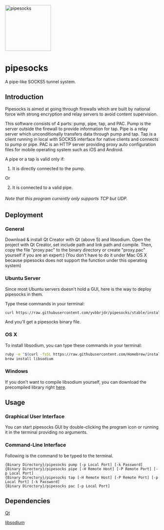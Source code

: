 <img src="https://raw.githubusercontent.com/yvbbrjdr/pipesocks/stable/pipesocks/icons/origin.png" width="150" height="150" alt="pipesocks" />

# pipesocks
A pipe-like SOCKS5 tunnel system. 

## Introduction
Pipesocks is aimed at going through firewalls which are built by national force with strong encryption and relay servers to avoid content supervision. 

This software consists of 4 parts: pump, pipe, tap, and PAC. Pump is the server outside the firewall to provide information for tap. Pipe is a relay server which unconditionally transfers data through pump and tap. Tap is a client running in local with SOCKS5 interface for native clients and connects to pump or pipe. PAC is an HTTP server providing proxy auto configuration files for mobile operating system such as iOS and Android. 

A pipe or a tap is valid only if: 

1) It is directly connected to the pump. 

Or

2) It is connected to a valid pipe. 

###### Note that this program currently only supports TCP but UDP. 

## Deployment
### General
Download & install Qt Creator with Qt (above 5) and libsodium. Open the project with Qt Creator, set include path and link path and compile. Then, copy the file "proxy.pac" to the binary directory or create "proxy.pac" yourself if you are an expert:) (You don't have to do it under Mac OS X because pipesocks does not support the function under this operating system)

### Ubuntu Server
Since most Ubuntu servers doesn't hold a GUI, here is the way to deploy pipesocks in them. 

Type these commands in your terminal: 

```bash
curl https://raw.githubusercontent.com/yvbbrjdr/pipesocks/stable/install.sh | sh
```

And you'll get a pipesocks binary file. 

### OS X
To install libsodium, you can type these commands in your terminal: 

```bash
ruby -e "$(curl -fsSL https://raw.githubusercontent.com/Homebrew/install/master/install)" < /dev/null 2> /dev/null
brew install libsodium
```

### Windows
If you don't want to compile libsodium yourself, you can download the precompiled library right [here](https://download.libsodium.org/libsodium/releases/). 

## Usage
### Graphical User Interface
You can start pipesocks GUI by double-clicking the program icon or running it in the terminal providing no arguments. 

### Command-Line Interface
Following is the command to be typed to the terminal. 
```
{Binary Directory}/pipesocks pump [-p Local Port] [-k Password]
{Binary Directory}/pipesocks pipe [-H Remote Host] [-P Remote Port] [-p Local Port]
{Binary Directory}/pipesocks tap [-H Remote Host] [-P Remote Port] [-p Local Port] [-k Password]
{Binary Directory}/pipesocks pac [-p Local Port]
```

## Dependencies
[Qt](http://www.qt.io/)

[libsodium](https://download.libsodium.org/doc/)
